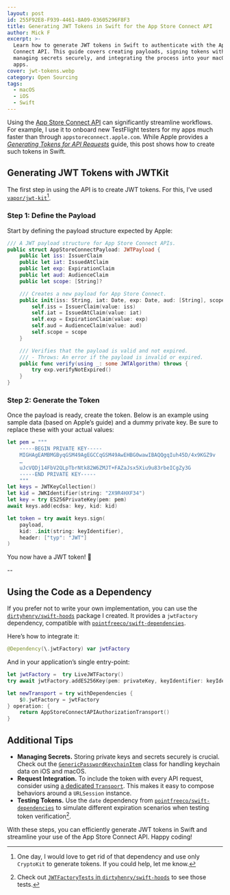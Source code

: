 ```yaml
---
layout: post
id: 255F92E8-F939-4461-8A09-03605296F8F3
title: Generating JWT Tokens in Swift for the App Store Connect API
author: Mick F
excerpt: >-
  Learn how to generate JWT tokens in Swift to authenticate with the App Store
  Connect API. This guide covers creating payloads, signing tokens with JWTKit,
  managing secrets securely, and integrating the process into your macOS and iOS
  apps.
cover: jwt-tokens.webp
category: Open Sourcing
tags:
  - macOS
  - iOS
  - Swift
---
```


Using the [App Store Connect API][6] can significantly streamline workflows. For
example, I use it to onboard new TestFlight testers for my apps much faster than
through `appstoreconnect.apple.com`. While Apple provides a [_Generating Tokens
for API Requests_][1] guide, this post shows how to create such tokens in Swift.

## Generating JWT Tokens with JWTKit

The first step in using the API is to create JWT tokens. For this, I’ve used
[`vapor/jwt-kit`][2][^2].

### Step 1: Define the Payload

Start by defining the payload structure expected by Apple:

```swift
/// A JWT payload structure for App Store Connect APIs.
public struct AppStoreConnectPayload: JWTPayload {
    public let iss: IssuerClaim
    public let iat: IssuedAtClaim
    public let exp: ExpirationClaim
    public let aud: AudienceClaim
    public let scope: [String]?

    /// Creates a new payload for App Store Connect.
    public init(iss: String, iat: Date, exp: Date, aud: [String], scope: [String]? = nil) {
        self.iss = IssuerClaim(value: iss)
        self.iat = IssuedAtClaim(value: iat)
        self.exp = ExpirationClaim(value: exp)
        self.aud = AudienceClaim(value: aud)
        self.scope = scope
    }

    /// Verifies that the payload is valid and not expired.
    /// - Throws: An error if the payload is invalid or expired.
    public func verify(using _: some JWTAlgorithm) throws {
        try exp.verifyNotExpired()
    }
}
```

### Step 2: Generate the Token

Once the payload is ready, create the token. Below is an example using sample
data (based on Apple’s guide) and a dummy private key. Be sure to replace these
with your actual values:

```swift
let pem = """
    -----BEGIN PRIVATE KEY-----
    MIGHAgEAMBMGByqGSM49AgEGCCqGSM49AwEHBG0wawIBAQQgqIuh45D/4x9KGZ9v
    …
    uJcVQDj14FbV2QLpTbrNtk82W6ZMJT+FAZaJsx5Xiu9u83rbeICgZy3G
    -----END PRIVATE KEY-----
    """
let keys = JWTKeyCollection()
let kid = JWKIdentifier(string: "2X9R4HXF34")
let key = try ES256PrivateKey(pem: pem)
await keys.add(ecdsa: key, kid: kid)

let token = try await keys.sign(
    payload,
    kid: .init(string: keyIdentifier),
    header: ["typ": "JWT"]
)
```

You now have a JWT token! 🎉

--

## Using the Code as a Dependency

If you prefer not to write your own implementation, you can use the
[`dirtyhenry/swift-hoods`][7] package I created. It provides a `jwtFactory`
dependency, compatible with [`pointfreeco/swift-dependencies`][3].

Here’s how to integrate it:

```swift
@Dependency(\.jwtFactory) var jwtFactory
```

And in your application’s single entry-point:

```swift
let jwtFactory =  try LiveJWTFactory()
try await jwtFactory.addES256Key(pem: privateKey, keyIdentifier: keyIdentifier)

let newTransport = try withDependencies {
    $0.jwtFactory = jwtFactory
} operation: {
    return AppStoreConnectAPIAuthorizationTransport()
}
```

## Additional Tips

- **Managing Secrets.** Storing private keys and secrets securely is crucial.
  Check out the [`GenericPasswordKeychainItem`][8] class for handling keychain
  data on iOS and macOS.
- **Request Integration.** To include the token with every API request, consider
  using [a dedicated `Transport`][5]. This makes it easy to compose behaviors
  around a `URLSession` instance.
- **Testing Tokens.** Use the `date` dependency from
  [`pointfreeco/swift-dependencies`][3] to simulate different expiration
  scenarios when testing token verification[^1].

With these steps, you can efficiently generate JWT tokens in Swift and
streamline your use of the App Store Connect API. Happy coding!

[^1]:
    Check out [`JWTFactoryTests` in `dirtyhenry/swift-hoods`][4] to see those
    tests.

[^2]:
    One day, I would love to get rid of that dependency and use only `CryptoKit`
    to generate tokens. If you could help, let me know.

[1]:
  https://developer.apple.com/documentation/appstoreconnectapi/generating-tokens-for-api-requests
[2]: https://github.com/vapor/jwt-kit
[3]: https://github.com/pointfreeco/swift-dependencies
[4]:
  https://github.com/dirtyhenry/swift-hoods/blob/main/Tests/HoodsTests/JWTFactoryTests.swift
[5]:
  https://swiftpackageindex.com/dirtyhenry/swift-blocks/main/documentation/blocks/transport#Transports-Toolbox
[6]: https://developer.apple.com/documentation/appstoreconnectapi
[7]: https://github.com/dirtyhenry/swift-hoods
[8]:
  https://github.com/dirtyhenry/swift-blocks/blob/main/Sources/Blocks/Security/GenericPasswordKeychainItem.swift

